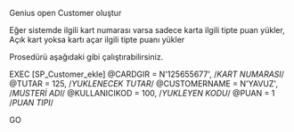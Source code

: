 Genius open Customer oluştur

Eğer sistemde ilgili kart numarası varsa sadece karta ilgili tipte puan yükler,
Açık kart yoksa kartı açar ilgili tipte puanı yükler 

Prosedürü aşağıdaki gibi çalıştırabilirsiniz. 

EXEC	[SP_Customer_ekle]
		@CARDGIR = N'125655677', /*KART NUMARASI*/
		@TUTAR = 125, /*YUKLENECEK TUTAR*/
		@CUSTOMERNAME = N'YAVUZ', /*MUSTERİ ADI*/
		@KULLANICIKOD = 100, /*YUKLEYEN KODU*/
		@PUAN = 1  /*PUAN TIPI*/


GO
